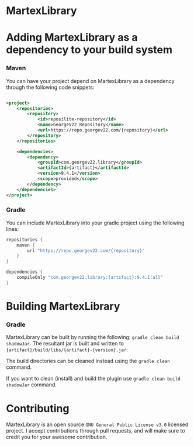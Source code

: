 # MartexLibrary

# Adding MartexLibrary as a dependency to your build system

### Maven

You can have your project depend on MartexLibrary as a dependency through the following code snippets:

```xml

<project>
    <repositories>
        <repository>
            <id>reposilite-repository</id>
            <name>GeorgeV22 Repository</name>
            <url>https://repo.georgev22.com/{repository}</url>
        </repository>
    </repositories>

    <dependencies>
        <dependency>
            <groupId>com.georgev22.library</groupId>
            <artifactId>{artifact}</artifactId>
            <version>9.4.1</version>
            <scope>provided</scope>
        </dependency>
    </dependencies>
</project>
```

### Gradle

You can include MartexLibrary into your gradle project using the following lines:

```groovy
repositories {
    maven {
        url "https://repo.georgev22.com/{repository}"
    }
}

dependencies {
    compileOnly "com.georgev22.library:{artifact}:9.4.1:all"
}
```

# Building MartexLibrary

### Gradle
MartexLibrary can be built by running the following: `gradle clean build shadowJar`. The resultant jar is built and written
to `{artifact}/build/libs/{artifact}-{version}.jar`.

The build directories can be cleaned instead using the `gradle clean` command.

If you want to clean (install) and build the plugin use `gradle clean build shadowJar` command.

# Contributing

MartexLibrary is an open source `GNU General Public License v3.0` licensed project. I accept contributions through pull
requests, and will make sure to credit you for your awesome contribution.
